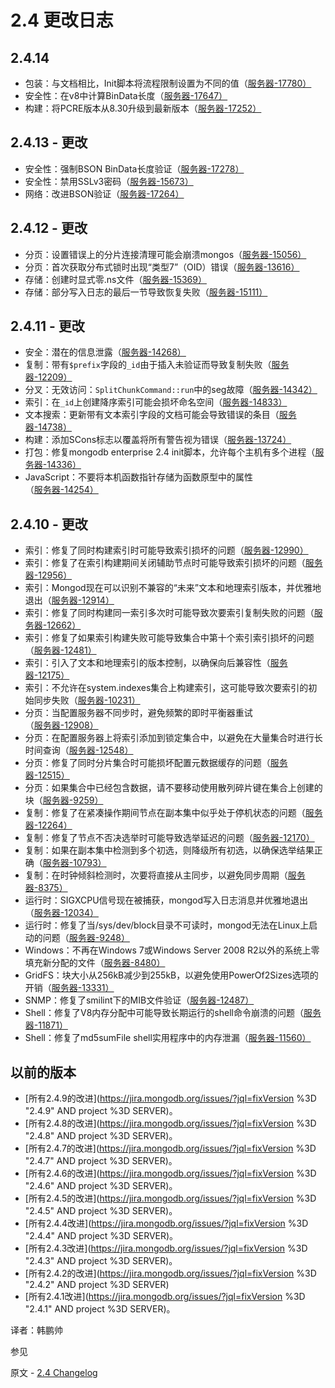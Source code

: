 # 2.4 更改日志



## 2.4.14

- 包装：与文档相比，Init脚本将流程限制设置为不同的值（[服务器-17780）](https://jira.mongodb.org/browse/SERVER-17780)
- 安全性：在v8中计算BinData长度（[服务器-17647）](https://jira.mongodb.org/browse/SERVER-17647)
- 构建：将PCRE版本从8.30升级到最新版本（[服务器-17252）](https://jira.mongodb.org/browse/SERVER-17252)



## 2.4.13 - 更改

- 安全性：强制BSON BinData长度验证（[服务器-17278）](https://jira.mongodb.org/browse/SERVER-17278)
- 安全性：禁用SSLv3密码（[服务器-15673）](https://jira.mongodb.org/browse/SERVER-15673)
- 网络：改进BSON验证（[服务器-17264）](https://jira.mongodb.org/browse/SERVER-17264)



## 2.4.12 - 更改

- 分页：设置错误上的分片连接清理可能会崩溃mongos（[服务器-15056）](https://jira.mongodb.org/browse/SERVER-15056)
- 分页：首次获取分布式锁时出现“类型7”（OID）错误（[服务器-13616）](https://jira.mongodb.org/browse/SERVER-13616)
- 存储：创建时显式零.ns文件（[服务器-15369）](https://jira.mongodb.org/browse/SERVER-15369)
- 存储：部分写入日志的最后一节导致恢复失败（[服务器-15111）](https://jira.mongodb.org/browse/SERVER-15111)



## 2.4.11 - 更改

- 安全：潜在的信息泄露（[服务器-14268）](https://jira.mongodb.org/browse/SERVER-14268)
- 复制：带有`$prefix`字段的`_id`由于插入未验证而导致复制失败（[服务器-12209）](https://jira.mongodb.org/browse/SERVER-12209)
- 分叉：无效访问：`SplitChunkCommand::run`中的seg故障（[服务器-14342）](https://jira.mongodb.org/browse/SERVER-14342)
- 索引：在`_id`上创建降序索引可能会损坏命名空间（[服务器-14833）](https://jira.mongodb.org/browse/SERVER-14833)
- 文本搜索：更新带有文本索引字段的文档可能会导致错误的条目（[服务器-14738）](https://jira.mongodb.org/browse/SERVER-14738)
- 构建：添加SCons标志以覆盖将所有警告视为错误（[服务器-13724）](https://jira.mongodb.org/browse/SERVER-13724)
- 打包：修复mongodb enterprise 2.4 init脚本，允许每个主机有多个进程（[服务器-14336）](https://jira.mongodb.org/browse/SERVER-14336)
- JavaScript：不要将本机函数指针存储为函数原型中的属性（[服务器-14254）](https://jira.mongodb.org/browse/SERVER-14254)



## 2.4.10 - 更改

- 索引：修复了同时构建索引时可能导致索引损坏的问题（[服务器-12990）](https://jira.mongodb.org/browse/SERVER-12990)
- 索引：修复了在索引构建期间关闭辅助节点时可能导致索引损坏的问题（[服务器-12956）](https://jira.mongodb.org/browse/SERVER-12956)
- 索引：Mongod现在可以识别不兼容的“未来”文本和地理索引版本，并优雅地退出（[服务器-12914）](https://jira.mongodb.org/browse/SERVER-12914)
- 索引：修复了同时构建同一索引多次时可能导致次要索引复制失败的问题（[服务器-12662）](https://jira.mongodb.org/browse/SERVER-12662)
- 索引：修复了如果索引构建失败可能导致集合中第十个索引索引损坏的问题（[服务器-12481）](https://jira.mongodb.org/browse/SERVER-12481)
- 索引：引入了文本和地理索引的版本控制，以确保向后兼容性（[服务器-12175）](https://jira.mongodb.org/browse/SERVER-12175)
- 索引：不允许在system.indexes集合上构建索引，这可能导致次要索引的初始同步失败（[服务器-10231）](https://jira.mongodb.org/browse/SERVER-10231)
- 分页：当配置服务器不同步时，避免频繁的即时平衡器重试（[服务器-12908）](https://jira.mongodb.org/browse/SERVER-12908)
- 分页：在配置服务器上将索引添加到锁定集合中，以避免在大量集合时进行长时间查询（[服务器-12548）](https://jira.mongodb.org/browse/SERVER-12548)
- 分页：修复了同时分片集合时可能损坏配置元数据缓存的问题（[服务器-12515）](https://jira.mongodb.org/browse/SERVER-12515)
- 分页：如果集合中已经包含数据，请不要移动使用散列碎片键在集合上创建的块（[服务器-9259）](https://jira.mongodb.org/browse/SERVER-9259)
- 复制：修复了在紧凑操作期间节点在副本集中似乎处于停机状态的问题（[服务器-12264）](https://jira.mongodb.org/browse/SERVER-12264)
- 复制：修复了节点不否决选举时可能导致选举延迟的问题（[服务器-12170）](https://jira.mongodb.org/browse/SERVER-12170)
- 复制：如果在副本集中检测到多个初选，则降级所有初选，以确保选举结果正确（[服务器-10793）](https://jira.mongodb.org/browse/SERVER-10793)
- 复制：在时钟倾斜检测时，次要将直接从主同步，以避免同步周期（[服务器-8375）](https://jira.mongodb.org/browse/SERVER-8375)
- 运行时：SIGXCPU信号现在被捕获，mongod写入日志消息并优雅地退出（[服务器-12034）](https://jira.mongodb.org/browse/SERVER-12034)
- 运行时：修复了当/sys/dev/block目录不可读时，mongod无法在Linux上启动的问题（[服务器-9248）](https://jira.mongodb.org/browse/SERVER-9248)
- Windows：不再在Windows 7或Windows Server 2008 R2以外的系统上零填充新分配的文件（[服务器-8480）](https://jira.mongodb.org/browse/SERVER-8480)
- GridFS：块大小从256kB减少到255kB，以避免使用PowerOf2Sizes选项的开销（[服务器-13331）](https://jira.mongodb.org/browse/SERVER-13331)
- SNMP：修复了smilint下的MIB文件验证（[服务器-12487）](https://jira.mongodb.org/browse/SERVER-12487)
- Shell：修复了V8内存分配中可能导致长期运行的shell命令崩溃的问题（[服务器-11871）](https://jira.mongodb.org/browse/SERVER-11871)
- Shell：修复了md5sumFile shell实用程序中的内存泄漏（[服务器-11560）](https://jira.mongodb.org/browse/SERVER-11560)

## 以前的版本

- [所有2.4.9的改进](https://jira.mongodb.org/issues/?jql=fixVersion %3D "2.4.9" AND project %3D SERVER)。
- [所有2.4.8的改进](https://jira.mongodb.org/issues/?jql=fixVersion %3D "2.4.8" AND project %3D SERVER)。
- [所有2.4.7的改进](https://jira.mongodb.org/issues/?jql=fixVersion %3D "2.4.7" AND project %3D SERVER)。
- [所有2.4.6的改进](https://jira.mongodb.org/issues/?jql=fixVersion %3D "2.4.6" AND project %3D SERVER)。
- [所有2.4.5的改进](https://jira.mongodb.org/issues/?jql=fixVersion %3D "2.4.5" AND project %3D SERVER)。
- [所有2.4.4改进](https://jira.mongodb.org/issues/?jql=fixVersion %3D "2.4.4" AND project %3D SERVER)。
- [所有2.4.3改进](https://jira.mongodb.org/issues/?jql=fixVersion %3D "2.4.3" AND project %3D SERVER)。
- [所有2.4.2的改进](https://jira.mongodb.org/issues/?jql=fixVersion %3D "2.4.2" AND project %3D SERVER)
- [所有2.4.1改进](https://jira.mongodb.org/issues/?jql=fixVersion %3D "2.4.1" AND project %3D SERVER)。



译者：韩鹏帅

 参见

原文 - [2.4 Changelog]( https://docs.mongodb.com/manual/release-notes/2.4-changelog/ )

